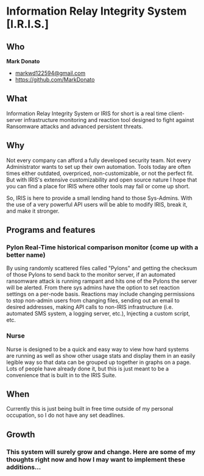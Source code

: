 # Information Relay Integrity System [I.R.I.S.]

## Who
**Mark Donato**
* markwd122594@gmail.com
* https://github.com/MarkDonato


## What
Information Relay Integrity System or IRIS for short is a real time client-server infrastructure monitoring and reaction tool designed to fight against Ransomware attacks and advanced persistent threats.


## Why
Not every company can afford a fully developed security team. Not every Administrator wants to set up their own automation. Tools today are often times either outdated, overpriced, non-customizable, or not the perfect fit. But with IRIS's extensive customizability and open source nature I hope that you can find a place for IRIS where other tools may fail or come up short.

So, IRIS is here to provide a small lending hand to those Sys-Admins. With the use of a very powerful API users will be able to modify IRIS, break it, and make it stronger.

## Programs and features

### Pylon Real-Time historical comparison monitor (come up with a better name)
By using randomly scattered files called "Pylons" and getting the checksum of those Pylons to send back to the monitor server, if an automated ransomware attack is running rampant and hits one of the Pylons the server will be alerted. From there sys admins have the option to set reaction settings on a per-node basis. Reactions may include changing permissions to stop non-admin users from changing files, sending out an email to desired addresses, making API calls to non-IRIS infrastructure (i.e. automated SMS system, a logging server, etc.), Injecting a custom script, etc.

### Nurse
Nurse is designed to be a quick and easy way to view how hard systems are running as well as show other usage stats and display them in an easily legible way so that data can be grouped up together in graphs on a page. Lots of people have already done it, but this is just meant to be a convenience that is built in to the IRIS Suite. 

## When
Currently this is just being built in free time outside of my personal occupation, so I do not have any set deadlines.


## Growth
### This system will surely grow and change. Here are some of my thoughts right now and how I may want to implement these additions...

